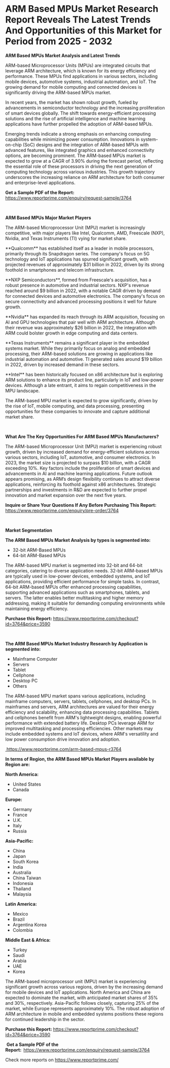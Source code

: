 <p><h1>ARM Based MPUs Market Research Report Reveals The Latest Trends And Opportunities of this Market for Period from 2025 - 2032</h1></p><p><strong>ARM Based MPUs Market Analysis and Latest Trends</strong></p>
<p><p>ARM-based Microprocessor Units (MPUs) are integrated circuits that leverage ARM architecture, which is known for its energy efficiency and performance. These MPUs find applications in various sectors, including mobile devices, automotive systems, industrial automation, and IoT. The growing demand for mobile computing and connected devices is significantly driving the ARM-based MPUs market.</p><p>In recent years, the market has shown robust growth, fueled by advancements in semiconductor technology and the increasing proliferation of smart devices globally. The shift towards energy-efficient processing solutions and the rise of artificial intelligence and machine learning applications have further propelled the adoption of ARM-based MPUs.</p><p>Emerging trends indicate a strong emphasis on enhancing computing capabilities while minimizing power consumption. Innovations in system-on-chip (SoC) designs and the integration of ARM-based MPUs with advanced features, like integrated graphics and enhanced connectivity options, are becoming prominent. The ARM-based MPUs market is expected to grow at a CAGR of 3.90% during the forecast period, reflecting the essential role of these processors in driving the next generation of computing technology across various industries. This growth trajectory underscores the increasing reliance on ARM architecture for both consumer and enterprise-level applications.</p></p>
<p><strong>Get a Sample PDF of the Report:&nbsp;</strong> <a href="https://www.reportprime.com/enquiry/request-sample/3764?utm_campaign=2527&utm_medium=2&utm_source=Github&utm_content=ia&utm_term=18032025&utm_id=arm-based-mpus">https://www.reportprime.com/enquiry/request-sample/3764</a></p>
<p>&nbsp;</p>
<p><strong>ARM Based MPUs Major Market Players</strong></p>
<p><p>The ARM-based Microprocessor Unit (MPU) market is increasingly competitive, with major players like Intel, Qualcomm, AMD, Freescale (NXP), Nvidia, and Texas Instruments (TI) vying for market share. </p><p>**Qualcomm** has established itself as a leader in mobile processors, primarily through its Snapdragon series. The company's focus on 5G technology and IoT applications has spurred significant growth, with projected revenues of approximately $31 billion in 2022, driven by its strong foothold in smartphones and telecom infrastructure.</p><p>**NXP Semiconductors**, formed from Freescale's acquisition, has a robust presence in automotive and industrial sectors. NXP's revenue reached around $9 billion in 2022, with a notable CAGR driven by demand for connected devices and automotive electronics. The company's focus on secure connectivity and advanced processing positions it well for future growth.</p><p>**Nvidia** has expanded its reach through its ARM acquisition, focusing on AI and GPU technologies that pair well with ARM architecture. Although their revenue was approximately $26 billion in 2022, the integration with ARM could bolster growth in edge computing and data centers.</p><p>**Texas Instruments** remains a significant player in the embedded systems market. While they primarily focus on analog and embedded processing, their ARM-based solutions are growing in applications like industrial automation and automotive. TI generated sales around $19 billion in 2022, driven by increased demand in these sectors.</p><p>**Intel** has been historically focused on x86 architecture but is exploring ARM solutions to enhance its product line, particularly in IoT and low-power devices. Although a late entrant, it aims to regain competitiveness in the MPU landscape.</p><p>The ARM-based MPU market is expected to grow significantly, driven by the rise of IoT, mobile computing, and data processing, presenting opportunities for these companies to innovate and capture additional market share.</p></p>
<p>&nbsp;</p>
<p><strong>What Are The Key Opportunities For ARM Based MPUs Manufacturers?</strong></p>
<p><p>The ARM-based Microprocessor Unit (MPU) market is experiencing robust growth, driven by increased demand for energy-efficient solutions across various sectors, including IoT, automotive, and consumer electronics. In 2023, the market size is projected to surpass $10 billion, with a CAGR exceeding 10%. Key factors include the proliferation of smart devices and advancements in AI and machine learning applications. Future outlook appears promising, as ARM’s design flexibility continues to attract diverse applications, reinforcing its foothold against x86 architectures. Strategic partnerships and investments in R&D are expected to further propel innovation and market expansion over the next five years.</p></p>
<p><strong>Inquire or Share Your Questions If Any Before Purchasing This Report:</strong> <a href="https://www.reportprime.com/enquiry/pre-order/3764?utm_campaign=2527&utm_medium=2&utm_source=Github&utm_content=ia&utm_term=18032025&utm_id=arm-based-mpus">https://www.reportprime.com/enquiry/pre-order/3764</a></p>
<p>&nbsp;</p>
<p><strong>Market Segmentation</strong></p>
<p><strong>The ARM Based MPUs Market Analysis by types is segmented into:</strong></p>
<p><ul><li>32-bit ARM-Based MPUs</li><li>64-bit ARM-Based MPUs</li></ul></p>
<p><p>The ARM-based MPU market is segmented into 32-bit and 64-bit categories, catering to diverse application needs. 32-bit ARM-based MPUs are typically used in low-power devices, embedded systems, and IoT applications, providing efficient performance for simple tasks. In contrast, 64-bit ARM-based MPUs offer enhanced processing capabilities, supporting advanced applications such as smartphones, tablets, and servers. The latter enables better multitasking and higher memory addressing, making it suitable for demanding computing environments while maintaining energy efficiency.</p></p>
<p><strong>Purchase this Report:&nbsp;</strong><a href="https://www.reportprime.com/checkout?id=3764&price=3590&utm_campaign=2527&utm_medium=2&utm_source=Github&utm_content=ia&utm_term=18032025&utm_id=arm-based-mpus">https://www.reportprime.com/checkout?id=3764&price=3590</a></p>
<p>&nbsp;</p>
<p><strong>The ARM Based MPUs Market Industry Research by Application is segmented into:</strong></p>
<p><ul><li>Mainframe Computer</li><li>Servers</li><li>Tablet</li><li>Cellphone</li><li>Desktop PC</li><li>Others</li></ul></p>
<p><p>The ARM-based MPU market spans various applications, including mainframe computers, servers, tablets, cellphones, and desktop PCs. In mainframes and servers, ARM architectures are valued for their energy efficiency and scalability, enhancing data processing capabilities. Tablets and cellphones benefit from ARM's lightweight designs, enabling powerful performance with extended battery life. Desktop PCs leverage ARM for improved multitasking and processing efficiencies. Other markets may include embedded systems and IoT devices, where ARM's versatility and low power consumption drive innovation and adoption.</p></p>
<p><a href="https://www.reportprime.com/arm-based-mpus-r3764?utm_campaign=2527&utm_medium=2&utm_source=Github&utm_content=ia&utm_term=18032025&utm_id=arm-based-mpus">&nbsp;https://www.reportprime.com/arm-based-mpus-r3764</a></p>
<p><strong>In terms of Region, the ARM Based MPUs Market Players available by Region are:</strong></p>
<p>
    <p> <strong> North America: </strong>
        <ul>
            <li>United States</li>
            <li>Canada</li>
        </ul>
        </p> 
    <p> <strong> Europe: </strong>
        <ul>
            <li>Germany</li>
            <li>France</li>
            <li>U.K.</li>
            <li>Italy</li>
            <li>Russia</li>
        </ul>
        </p> 
    <p> <strong> Asia-Pacific: </strong>
        <ul>
            <li>China</li>
            <li>Japan</li>
            <li>South Korea</li>
            <li>India</li>
            <li>Australia</li>
            <li>China Taiwan</li>
            <li>Indonesia</li>
            <li>Thailand</li>
            <li>Malaysia</li>
        </ul>
        </p> 
    <p> <strong> Latin America: </strong>
        <ul>
            <li>Mexico</li>
            <li>Brazil</li>
            <li>Argentina Korea</li>
            <li>Colombia</li>
        </ul>
        </p> 
    <p> <strong> Middle East & Africa: </strong>
        <ul>
            <li>Turkey</li>
            <li>Saudi</li>
            <li>Arabia</li>
            <li>UAE</li>
            <li>Korea</li>
        </ul>
    </p>
    </p>
<p><p>The ARM-based microprocessor unit (MPU) market is experiencing significant growth across various regions, driven by the increasing demand for mobile devices and IoT applications. North America and China are expected to dominate the market, with anticipated market shares of 35% and 30%, respectively. Asia-Pacific follows closely, capturing 25% of the market, while Europe represents approximately 10%. The robust adoption of ARM architecture in mobile and embedded systems positions these regions for continued leadership in the sector.</p></p>
<p><strong>Purchase this Report: </strong><a href="https://www.reportprime.com/checkout?id=3764&price=3590&utm_campaign=2527&utm_medium=2&utm_source=Github&utm_content=ia&utm_term=18032025&utm_id=arm-based-mpus">https://www.reportprime.com/checkout?id=3764&price=3590</a></p>
<p>&nbsp;<strong>Get a Sample PDF of the Report:&nbsp;&nbsp;</strong><a href="https://www.reportprime.com/enquiry/request-sample/3764?utm_campaign=2527&utm_medium=2&utm_source=Github&utm_content=ia&utm_term=18032025&utm_id=arm-based-mpus">https://www.reportprime.com/enquiry/request-sample/3764</a></p>
<p><strong></strong></p>
<p>Check more reports on <a href="https://www.reportprime.com/?utm_campaign=2527&utm_medium=2&utm_source=Github&utm_content=ia&utm_term=18032025&utm_id=arm-based-mpus">https://www.reportprime.com/</a></p>